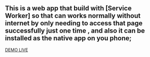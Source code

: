 ## This is a web app that build with [Service Worker] so that can works normally without internet by only needing to access that page successfully just one time , and also it can be installed as the native app on you phone;  

[DEMO LIVE](https://maxinzhi007.github.io/installable-page/)
